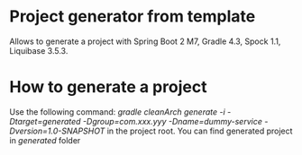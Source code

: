 # Project generator from template
 Allows to generate a project with Spring Boot 2 M7, Gradle 4.3, Spock 1.1, Liquibase 3.5.3. 
 
# How to generate a project
Use the following command: 
*gradle cleanArch generate -i -Dtarget=generated -Dgroup=com.xxx.yyy -Dname=dummy-service -Dversion=1.0-SNAPSHOT* 
in the project root. You can find generated project in *generated* folder
